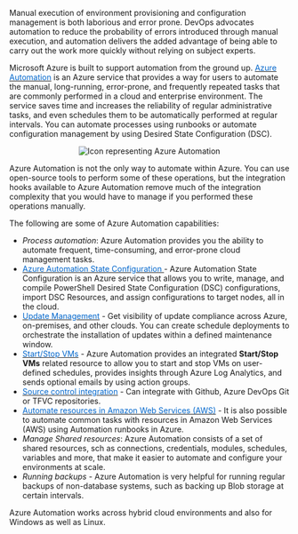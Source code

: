 
Manual execution of environment provisioning and configuration management is both laborious and error prone. DevOps advocates automation to reduce the probability of errors introduced through manual execution, and automation delivers the added advantage of being able to carry out the work more quickly without relying on subject experts. 

Microsoft Azure is built to support automation from the ground up. <a href="https://azure.microsoft.com/en-us/documentation/articles/automation-intro/" target="_blank"><span style="color: #0066cc;" color="#0066cc">Azure Automation</span></a> is an Azure service that provides a way for users to automate the manual, long-running, error-prone, and frequently repeated tasks that are commonly performed in a cloud and enterprise environment. The service saves time and increases the reliability of regular administrative tasks, and even schedules them to be automatically performed at regular intervals. You can automate processes using runbooks or automate configuration management by using Desired State Configuration (DSC).



<p style="text-align:center;"><img src="../Linked_Image_Files/azureautomation.png" alt="Icon representing Azure Automation"></p>

Azure Automation is not the only way to automate within Azure. You can use open-source tools to perform some of these operations, but the integration hooks available to Azure Automation remove much of the integration complexity that you would have to manage if you performed these operations manually.

The following are some of Azure Automation capabilities:

- *Process automation*: Azure Automation provides you the ability to automate frequent, time-consuming, and error-prone cloud management tasks. 
- <a href="https://docs.microsoft.com/en-us/azure/automation/automation-dsc-overview" target="_blank"><span style="color: #0066cc;" color="#0066cc">Azure Automation State Configuration </span></a> - Azure Automation State Configuration is an Azure service that allows you to write, manage, and compile PowerShell Desired State Configuration (DSC) configurations, import DSC Resources, and assign configurations to target nodes, all in the cloud. 
- <a href="https://docs.microsoft.com/en-us/azure/automation/automation-update-management" target="_blank"><span style="color: #0066cc;" color="#0066cc">Update Management</span></a> -  Get visibility of update compliance across Azure, on-premises, and other clouds. You can create schedule deployments to orchestrate the installation of updates within a defined maintenance window. 
- <a href="https://docs.microsoft.com/en-us/azure/automation/automation-solution-vm-management" target="_blank"><span style="color: #0066cc;" color="#0066cc">Start/Stop VMs</span></a> - Azure Automation provides an integrated **Start/Stop VMs** related resource to allow you to start and stop VMs on user-defined schedules, provides insights through Azure Log Analytics, and sends optional emails by using action groups. 
- <a href="https://docs.microsoft.com/en-us/azure/automation/source-control-integration" target="_blank"><span style="color: #0066cc;" color="#0066cc">Source control integration</span></a> - Can integrate with Github, Azure DevOps Git or TFVC repositories.
- <a href="https://docs.microsoft.com/en-us/azure/automation/automation-config-aws-account" target="_blank"><span style="color: #0066cc;" color="#0066cc">Automate resources in Amazon Web Services (AWS)</span></a> - It is also possible to automate common tasks with resources in Amazon Web Services (AWS) using Automation runbooks in Azure.
- *Manage Shared resources*: Azure Automation consists of a set of shared resources, sch as connections, credentials, modules, schedules, variables and more, that make it easier to automate and configure your environments at scale.
- *Running backups* -  Azure Automation is very helpful for running regular backups of non-database systems, such as backing up Blob storage at certain intervals.

Azure Automation works across hybrid cloud environments and also for Windows as well as Linux.
